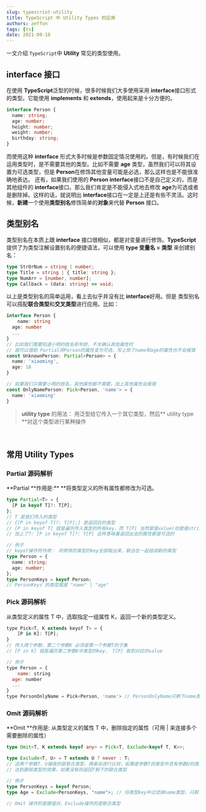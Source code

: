 ```yaml
---
slug: typescriot-utility
title: TypeScript 中 Utility Types 的应用
authors: zeffon
tags: [ts]
date: 2021-09-10
---
```


一文介绍 `TypeScript`中 **Utility** 常见的类型使用。

<!--truncate-->

## interface 接口

在使用 **TypeScript**泛型的时候，很多时候我们大多使用采用 **interface**接口形式的类型。它能使用 **implements** 和 **extends**，使用起来是十分方便的。

```typescript
interface Person {
  name: string;
  age: number;
  height: number;
  weight: number;
  birthday: string;
}
```

而使用这种 **interface** 形式大多时候是参数固定情况使用的。但是，有时候我们在运用类型时，是不需要其他的类型。比如不需要 **age** 类型，虽然我们可以将其设置为可选类型，但是 **Person**在修饰其他变量可能是必选，那么这样也是不能很准确地表达。
还有，如果我们使用的 **Person interface**接口不是自己定义的，而是其他组件的 **interface**接口。那么我们肯定是不能侵入式地去修改 **age**为可选或者是删除掉。这样的话，就说明出 **interface**接口在一定是上还是有些不灵活。这时候，**新建**一个使用**类型别名**修饰简单的**对象**来代替 **Person** 接口。

## 类型别名

类型别名在本质上跟 **interface** 接口很相似，都是对变量进行修饰。**TypeScript**提供了为类型注解设置别名的便捷语法，可以使用 **type 变量名 = 类型** 来创建别名：

```typescript
type StrOrNum = string | number;
type Title = string | { title: string };
type NumArr = [number, number];
type Callback = (data: string) => void;
```

以上是类型别名的简单运用，看上去似乎并没有比 **interface**好用。但是 类型别名可以搭配**联合类型**和**交叉类型**进行应用。比如：

```typescript
interface Person {
	name: string
  age: number
  ...
}
// 比如我们需要知道小明的姓名和年龄，不太确认其他属性时
// 就可以借助 Partial将Person的属性变为可选，写上除了name和age的属性也不会报错
const UnknownPerson: Partial<Person> = {
  name: 'xiaoming',
  age: 18
}

// 如果我们只需要小明的姓名，其他属性都不需要，加上其他属性会报错
const OnlyNamePerson: Pick<Person, 'name'> = {
  name: 'xiaoming'
}
```

> **utility type** 的用法： 用泛型给它传入一个其它类型，然后** utility type **对这个类型进行某种操作

​

## 常用 Utility Types

### Partial 源码解析

**Partial **作用是:\*\* \*\*将类型定义的所有属性都修改为可选。

```typescript
type Partial<T> = {
  [P in keyof T]?: T[P];
};
// T 是我们传入的类型
// {[P in keyof T]?: T[P];} 是返回后的类型
// [P in keyof T] 就是遍历传入类型的所有key，而 T[P] 当然是值value(也就是string、number...)
// 加上了?: [P in keyof T]?: T[P] 这样意味着返回出去的属性都是可选的

// 例子
// keyof操作符作用： 将修饰的类型的key全部取出来，联合在一起组成新的类型
type Person = {
  name: string;
  age: number;
};
type PersonKeys = keyof Person;
// PersonKeys 的类型就是 "name" | "age"
```

### Pick 源码解析

从类型定义的属性 T 中，选取指定一组属性 K，返回一个新的类型定义。

```javascript
type Pick<T, K extends keyof T> = {
	[P in K]: T[P];
}
// 传入两个参数，第二个参数K 必须是第一个参数T的子集
// [P in K] 就是遍历第二参数K中类型的key， T[P] 取到对应的value

// 例子
type Person = {
	name: string
  age: number
  ...
}
type PersonOnlyName = Pick<Person, 'name'> // PersonOnlyName只剩下name类型
```

### Omit 源码解析

**Omit **作用是: 从类型定义的属性 T 中，删除指定的属性（可用 | 来连接多个需要删除的属性）

```typescript
type Omit<T, K extends keyof any> = Pick<T, Exclude<keyof T, K>>;

type Exclude<T, U> = T extends U ? never : T;
// 这两个参数T、U接收的是联合类型，两者会进行比较，如果是参数T的类型中含有参数U的类型，则never掉
// 达到删除类型的效果，如果没有则返回T剩下的联合类型

// 例子
type PersonKeys = keyof Person;
type Age = Exclude<PersonKeys, "name">; // 将类型key中过滤掉name类型，只剩下age类型

// Omit 操作的是键值对，Exclude操作的是联合类型
```
